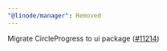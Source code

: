 ```yaml
---
"@linode/manager": Removed
---
```


Migrate CircleProgress to ui package ([#11214](https://github.com/linode/manager/pull/11214))

